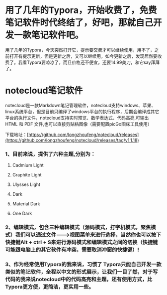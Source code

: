 # 用了几年的Typora，开始收费了，免费笔记软件时代终结了，好吧，那就自己开发一款笔记软件吧。

用了几年的Typora，今天突然打开它，提示要交费才可以继续使用，用不了，之前打开有提示更新，但是更新之后，又可以继续用，如今更新之后，发现居然要收费了。我看Typora要凉凉了，而且价格还不便宜，还要14.99美刀，和它say拜拜了。

# notecloud笔记软件

notecloud是一款Markdown笔记管理软件，notecloud支持windows、苹果、linux系统平台，但是目前只编译了windows平台的执行程序，后期会编译成其它平台的执行文件，notecloud支持实时预览、数学表达式、代码高亮,可输出 HTML 和 PDF 文件,也可以直接剪贴粘图像（需要配置picGo图床工具使用）

下载地址：[https://github.com/longzhoufeng/notecloud/releases](https://github.com/longzhoufeng/notecloud/releases/tag/v1.1.18)

### 1、目前来说，提供了六种主题,分别为：

1. Cadmium Light

2. Graphite Light

3. Ulysses Light

4. Dark

5. Material Dark

6. One Dark

### 2、编辑模式，包含三种编辑模式（源码模式，打字机模式，聚焦模式）我们可以通过文件--->视图菜单来进行选择，当然你也可以按下快捷键Alt + ctrl + S来进行源码模式和编辑模式之间的切换（快捷键可能跟电脑上的其它软件有冲突，需要取消冲窗的快捷键）!

### 3、作为经常使用Typora的我来说，习惯了 Typora只能自己开发一款类似的笔记软件，全程以中文的形式展示，让我们一目了然，对于写代码的我来说notecloud中的代码高亮和主题，还有使用方式，比Typora更方便，更简洁，更实用一些。